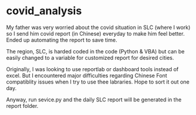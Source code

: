 # covid_analysis
My father was very worried about the covid situation in SLC (where I work) so I send him covid report (in Chinese) everyday to make him feel better. Ended up automating the report to save time.

The region, SLC, is harded coded in the code (Python & VBA) but can be easily changed to a variable for customized report for desired cities.

Originally, I was looking to use reportlab or dashboard tools instead of excel. But I encountered major difficulties regarding Chinese Font compatiblity issues when I try to use thee labraries. Hope to sort it out one day.

Anyway, run sevice.py and the daily SLC report will be generated in the report folder.
